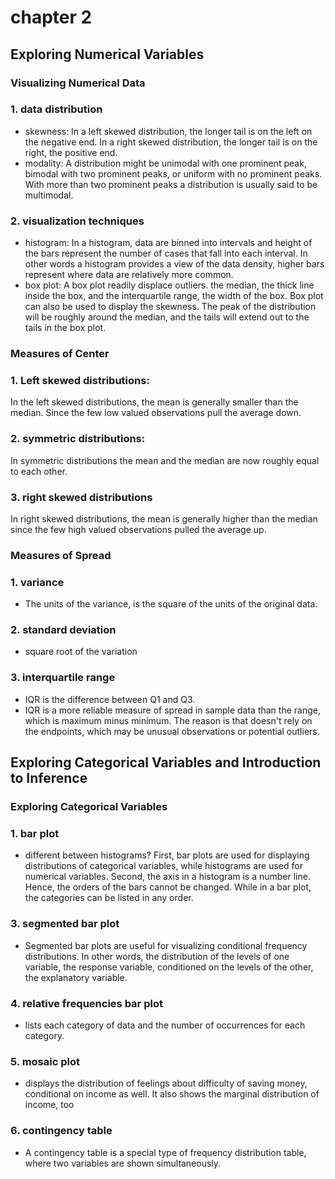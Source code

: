 ﻿

# chapter 2
##  Exploring Numerical Variables
###  Visualizing Numerical Data
### 1. data distribution
- skewness: In a left skewed distribution, the longer tail is on the left on the negative end. In a right skewed distribution, the longer tail is on the right, the positive end.
- modality: A distribution might be unimodal with one prominent peak, bimodal with two prominent peaks, or uniform with no prominent peaks.
With more than two prominent peaks a distribution is usually said to be multimodal.
### 2. visualization techniques
- histogram: In a histogram, data are binned into intervals and height of the bars represent the number of cases that fall into each interval.
In other words a histogram provides a view of the data density, higher bars represent where data are relatively more common.
- box plot: A box plot  readily displace outliers. the median, the thick line inside the box, and the interquartile range, the width of the box. 
Box plot can also be used to display the skewness. The peak of the distribution will be roughly around the median, and the tails will extend out to the tails in the box plot.

###  Measures of Center
### 1. Left skewed distributions: 
In the left skewed distributions, the mean is generally smaller than the median.
Since the few low valued observations pull the average down.
### 2. symmetric distributions:
In symmetric distributions the mean and the median are now roughly equal to each other.
### 3.  right skewed distributions
In right skewed distributions, the mean is generally higher than the median since the few high valued observations pulled the average up.

###  Measures of Spread
### 1. variance 
- The units of the variance, is the square of the units of the original data.
### 2. standard deviation
- square root of the variation
### 3. interquartile range
- IQR is the difference between Q1 and Q3.
- IQR is a more reliable measure of spread in sample data than the range, which is maximum minus minimum. The reason is that doesn't rely on the endpoints, which may be unusual observations or potential outliers.

## Exploring Categorical Variables and Introduction to Inference
###  Exploring Categorical Variables
### 1. bar plot
- different between histograms?
First, bar plots are used for displaying distributions of categorical variables, while histograms are used for numerical variables. Second, the axis in a histogram is a number line. Hence, the orders of the bars cannot be changed. While in a bar plot, the categories can be listed in any order.
### 3. segmented bar plot
- Segmented bar plots are useful for visualizing conditional frequency distributions. In other words, the distribution of the levels of one variable, the response variable, conditioned on the levels of the other, the explanatory variable.
### 4. relative frequencies bar plot
- lists each category of data and the number of occurrences for each category.

### 5. mosaic plot
- displays the distribution of feelings about difficulty of saving money, conditional on income as well. It also shows the marginal distribution of income, too
### 6. contingency table
- A contingency table is a special type of frequency distribution table,  where two variables are shown simultaneously.

